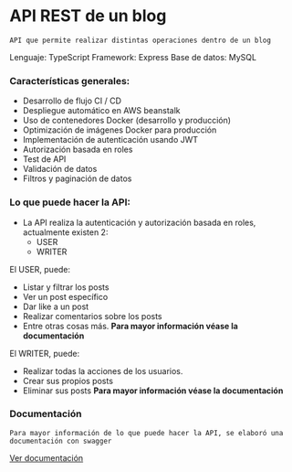 # API REST de un blog

	API que permite realizar distintas operaciones dentro de un blog

Lenguaje: TypeScript
Framework: Express
Base de datos: MySQL

### Características generales:
- Desarrollo de flujo CI / CD
- Despliegue automático en AWS beanstalk
- Uso de contenedores Docker (desarrollo y producción)
- Optimización de imágenes Docker para producción
- Implementación de autenticación usando JWT
- Autorización basada en roles
- Test de API
- Validación de datos
- Filtros y paginación de datos

### Lo que puede hacer la API:

- La API realiza la autenticación y autorización basada en roles, actualmente existen 2:
	- USER
	- WRITER

El USER, puede:
- Listar y filtrar los posts
- Ver un post específico
- Dar like a un post
- Realizar comentarios sobre los posts
- Entre otras cosas más.
**Para mayor información véase la documentación**

El WRITER, puede:
- Realizar todas la acciones de los usuarios.
- Crear sus propios posts
- Eliminar sus posts
**Para mayor información véase la documentación**
### Documentación

	Para mayor información de lo que puede hacer la API, se elaboró una documentación con swagger

[Ver documentación]()
